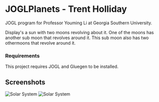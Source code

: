 # JOGLPlanets - Trent Holliday
JOGL program for Professor Youming Li at Georgia Southern University.

Display's a sun with two moons revolving about it. One of the moons has another sub moon that revolves around it. 
This sub moon also has two othermoons that revolve around it.

### Requirements
This project requires JOGL and Gluegen to be installed.

## Screenshots
![Solar System](http://i.imgur.com/uqL6RUI.png?1)
![Solar System](http://i.imgur.com/Uu84MDA.png?1)
